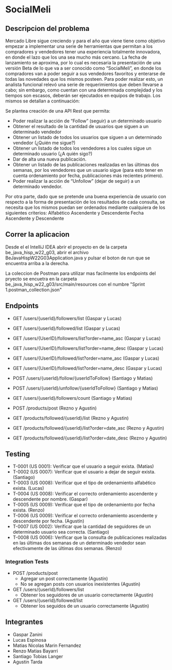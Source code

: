 
# SocialMeli
## Descripcion del problema
Mercado Libre sigue creciendo y para el año que viene  tiene como objetivo empezar a implementar una serie de herramientas que permitan a los compradores y vendedores tener una experiencia totalmente innovadora, en donde el lazo que los una sea mucho más cercano. 
La fecha de lanzamiento se aproxima, por lo cual es necesaria la presentación de una versión Beta de lo que va a ser conocido como “SocialMeli”, en donde los compradores van a poder seguir a sus vendedores favoritos y enterarse de todas las novedades que los mismos posteen.
Para poder realizar esto, un analista funcional relevó una serie de requerimientos que deben llevarse a cabo; sin embargo, como cuentan con una determinada complejidad y los tiempos son escasos, deberán ser ejecutados en equipos de trabajo. Los mismos se detallan a continuación:

Se plantea creación de una API Rest que permita:
- Poder realizar la acción de “Follow” (seguir) a un determinado usuario
- Obtener el resultado de la cantidad de usuarios que siguen a un determinado vendedor
- Obtener un listado de todos los usuarios que siguen a un determinado vendedor (¿Quién me sigue?)
- Obtener un listado de todos los vendedores a los cuales sigue un determinado usuario (¿A quién sigo?)
- Dar de alta una nueva publicación.
- Obtener un listado de las publicaciones realizadas en las últimas dos semanas, por los vendedores que un usuario sigue (para esto tener en cuenta ordenamiento por fecha, publicaciones más recientes primero).
- Poder realizar la acción de “Unfollow” (dejar de seguir) a un determinado vendedor.

Por otra parte, dado que se pretende una buena experiencia de usuario con respecto a la forma de presentación de los resultados de cada consulta, se necesita que los mismos puedan ser ordenados mediante cualquiera de los siguientes criterios: 
Alfabético Ascendente y Descendente
Fecha Ascendente y Descendente

## Correr la aplicacion
Desde el el IntelliJ IDEA abrir el proyecto en de la carpeta be_java_hisp_w22_g03, abrir el archivo BeJavaHispW22G03Application.java y pulsar el boton de run que se encuentra arriba a la derecha.

La coleccion de Postman para utilizar mas facilmente los endpoints del pryecto se encuetra en la carpeta be_java_hisp_w22_g03/src/main/resources con el numbre "Sprint 1.postman_collection.json"

## Endpoints

- GET /users/{userId}/followers/list (Gaspar y Lucas)
- GET /users/{userId}/followed/list (Gaspar y Lucas)
- GET /users/{UserID}/followers/list?order=name_asc (Gaspar y Lucas)
- GET /users/{UserID}/followers/list?order=name_desc (Gaspar y Lucas)
- GET /users/{UserID}/followed/list?order=name_asc (Gaspar y Lucas)
- GET /users/{UserID}/followed/list?order=name_desc (Gaspar y Lucas)

- POST /users/{userId}/follow/{userIdToFollow} (Santiago y Matias)
- POST /users/{userId}/unfollow/{userIdToFollow} (Santiago y Matias)
- GET /users/{userId}/followers/count (Santiago y Matias)

- POST /products/post (Rezno y Agustin)
- GET /products/followed/{userId}/list (Rezno y Agustin)
- GET /products/followed/{userId}/list?order=date_asc (Rezno y Agustin)
- GET /products/followed/{userId}/list?order=date_desc (Rezno y Agustin)

## Testing

- T-0001 (US 0001): Verificar que el usuario a seguir exista. (Matías)
- T-0002 (US 0007): Verificar que el usuario a dejar de seguir exista. (Santiago)
- T-0003 (US 0008): Verificar que el tipo de ordenamiento alfabético exista. (Lucas)
- T-0004 (US 0008): Verificar el correcto ordenamiento ascendente y descendente por nombre. (Gaspar)
- T-0005 (US 0009): Verificar que el tipo de ordenamiento por fecha exista. (Renzo)
- T-0006 (US 0009): Verificar el correcto ordenamiento ascendente y descendente por fecha. (Agustín)
- T-0007 (US 0002): Verificar que la cantidad de seguidores de un determinado usuario sea correcta. (Santiago)
- T-0008 (US 0006): Verificar que la consulta de publicaciones realizadas en las últimas dos semanas de un determinado vendedor sean efectivamente de las últimas dos semanas. (Renzo)

### Integration Tests
- POST /products/post
    - Agregar un post correctamente (Agustín)
    - No se agregan posts con usuarios inexistentes (Agustín)
- GET /users/{userId}/followers/list
    - Obtener los seguidores de un usuario correctamente (Agustín)
- GET /users/{userId}/followed/list
    - Obtener los seguidos de un usuario correctamente (Agustín)

## Integrantes
- Gaspar Zanini
- Lucas Espinosa
- Matias Nicolas Marin Fernandez
- Renzo Matias Bayarri
- Santiago Tobias Langer
- Agustin Tarda
